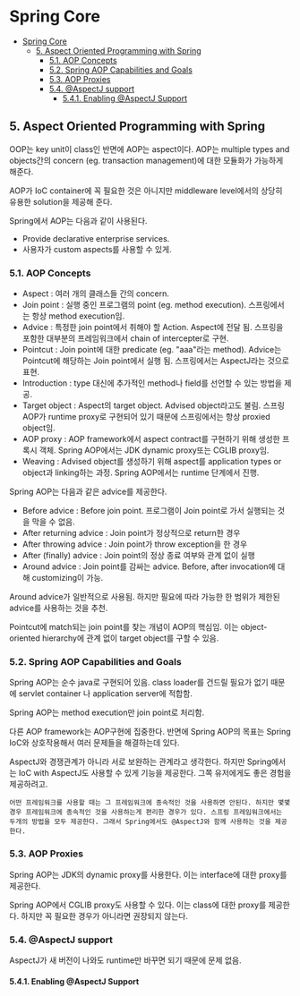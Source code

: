 # Spring Core

- [Spring Core](#spring-core)
  - [5. Aspect Oriented Programming with Spring](#5-aspect-oriented-programming-with-spring)
    - [5.1. AOP Concepts](#51-aop-concepts)
    - [5.2. Spring AOP Capabilities and Goals](#52-spring-aop-capabilities-and-goals)
    - [5.3. AOP Proxies](#53-aop-proxies)
    - [5.4. @AspectJ support](#54-aspectj-support)
      - [5.4.1. Enabling @AspectJ Support](#541-enabling-aspectj-support)

## 5. Aspect Oriented Programming with Spring

OOP는 key unit이 class인 반면에 AOP는 aspect이다. AOP는 multiple types and objects간의 concern (eg. transaction management)에 대한 모듈화가 가능하게 해준다.

AOP가 IoC container에 꼭 필요한 것은 아니지만 middleware level에서의 상당히 유용한 solution을 제공해 준다.

Spring에서 AOP는 다음과 같이 사용된다.

- Provide declarative enterprise services.
- 사용자가 custom aspects를 사용할 수 있게.

### 5.1. AOP Concepts

- Aspect : 여러 개의 클래스들 간의 concern.
- Join point : 실행 중인 프로그램의 point (eg. method execution). 스프링에서는 항상 method execution임.
- Advice : 특정한 join point에서 취해야 할 Action. Aspect에 전달 됨. 스프링을 포함한 대부분의 프레임워크에서 chain of intercepter로 구현.
- Pointcut : Join point에 대한 predicate (eg. "aaa"라는 method). Advice는 Pointcut에 해당하는 Join point에서 실행 됨. 스프링에서는 AspectJ라는 것으로 표현.
- Introduction : type 대신에 추가적인 method나 field를 선언할 수 있는 방법을 제공.
- Target object : Aspect의 target object. Advised object라고도 불림. 스프링 AOP가 runtime proxy로 구현되어 있기 때문에 스프링에서는 항상 proxied object임.
- AOP proxy : AOP framework에서 aspect contract를 구현하기 위해 생성한 프록시 객체. Spring AOP에서는 JDK dynamic proxy또는 CGLIB proxy임.
- Weaving : Advised object를 생성하기 위해 aspect를 application types or object과 linking하는 과정. Spring AOP에서는 runtime 단계에서 진행.

Spring AOP는 다음과 같은 advice를 제공한다.

- Before advice : Before join point. 프로그램이 Join point로 가서 실행되는 것을 막을 수 없음.
- After returning advice : Join point가 정상적으로 return한 경우
- After throwing advice : Join point가 throw exception을 한 경우
- After (finally) advice : Join point의 정상 종료 여부와 관계 없이 실행
- Around advice : Join point를 감싸는 advice. Before, after invocation에 대해 customizing이 가능.

Around advice가 일반적으로 사용됨. 하지만 필요에 따라 가능한 한 범위가 제한된 advice를 사용하는 것을 추천.

Pointcut에 match되는 join point를 찾는 개념이 AOP의 핵심임. 이는 object-oriented hierarchy에 관계 없이 target object를 구할 수 있음.

### 5.2. Spring AOP Capabilities and Goals

Spring AOP는 순수 java로 구현되어 있음. class loader를 건드릴 필요가 없기 때문에 servlet container 나 application server에 적합함.

Spring AOP는 method execution만 join point로 처리함.

다른 AOP framework는 AOP구현에 집중한다. 반면에 Spring AOP의 목표는 Spring IoC와 상호작용해서 여러 문제들을 해결하는데 있다.

AspectJ와 경쟁관계가 아니라 서로 보완하는 관계라고 생각한다. 하지만 Spring에서는 IoC with AspectJ도 사용할 수 있게 기능을 제공한다. 그쪽 유저에게도 좋은 경험을 제공하려고.

```text
어떤 프레임워크를 사용할 때는 그 프레임워크에 종속적인 것을 사용하면 안된다. 하지만 몇몇 경우 프레임워크에 종속적인 것을 사용하는게 편리한 경우가 있다. 스프링 프레임워크에서는 두개의 방법을 모두 제공한다. 그래서 Spring에서도 @AspectJ와 함께 사용하는 것을 제공한다.
```

### 5.3. AOP Proxies

Spring AOP는 JDK의 dynamic proxy를 사용한다. 이는 interface에 대한 proxy를 제공한다.

Spring AOP에서 CGLIB proxy도 사용할 수 있다. 이는 class에 대한 proxy를 제공한다. 하지만 꼭 필요한 경우가 아니라면 권장되지 않는다.

### 5.4. @AspectJ support

AspectJ가 새 버전이 나와도 runtime만 바꾸면 되기 때문에 문제 없음.

#### 5.4.1. Enabling @AspectJ Support



